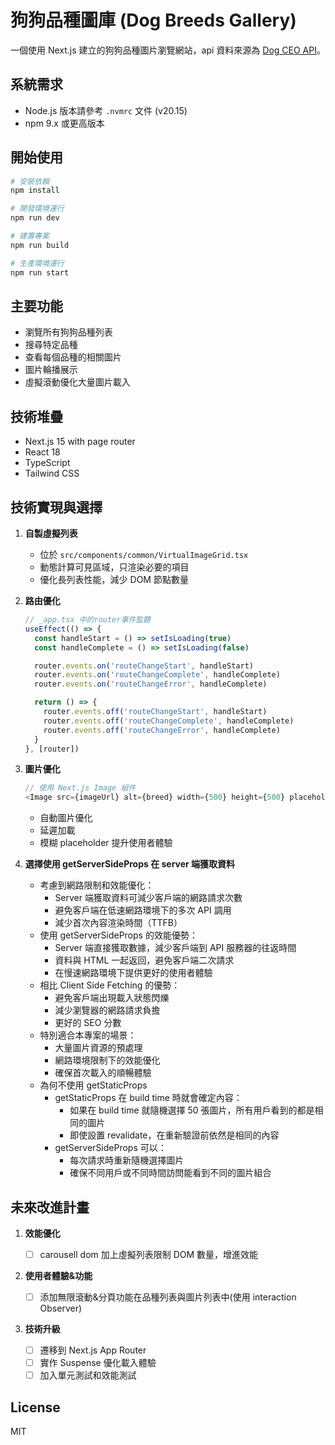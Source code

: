 # 狗狗品種圖庫 (Dog Breeds Gallery)

一個使用 Next.js 建立的狗狗品種圖片瀏覽網站，api 資料來源為 [Dog CEO API](https://dog.ceo/dog-api/)。

## 系統需求

- Node.js 版本請參考 `.nvmrc` 文件 (v20.15)
- npm 9.x 或更高版本

## 開始使用

```bash
# 安裝依賴
npm install

# 開發環境運行
npm run dev

# 建置專案
npm run build

# 生產環境運行
npm run start
```

## 主要功能

- 瀏覽所有狗狗品種列表
- 搜尋特定品種
- 查看每個品種的相關圖片
- 圖片輪播展示
- 虛擬滾動優化大量圖片載入

## 技術堆疊

- Next.js 15 with page router
- React 18
- TypeScript
- Tailwind CSS

## 技術實現與選擇

1. **自製虛擬列表**

   - 位於 `src/components/common/VirtualImageGrid.tsx`
   - 動態計算可見區域，只渲染必要的項目
   - 優化長列表性能，減少 DOM 節點數量

2. **路由優化**

   ```typescript
   // _app.tsx 中的router事件監聽
   useEffect(() => {
     const handleStart = () => setIsLoading(true)
     const handleComplete = () => setIsLoading(false)

     router.events.on('routeChangeStart', handleStart)
     router.events.on('routeChangeComplete', handleComplete)
     router.events.on('routeChangeError', handleComplete)

     return () => {
       router.events.off('routeChangeStart', handleStart)
       router.events.off('routeChangeComplete', handleComplete)
       router.events.off('routeChangeError', handleComplete)
     }
   }, [router])
   ```

3. **圖片優化**

   ```typescript
   // 使用 Next.js Image 組件
   <Image src={imageUrl} alt={breed} width={500} height={500} placeholder='blur' blurDataURL={blurDataUrl} onLoadingComplete={handleImageBlur} />
   ```

   - 自動圖片優化
   - 延遲加載
   - 模糊 placeholder 提升使用者體驗

4. **選擇使用 getServerSideProps 在 server 端獲取資料**
   - 考慮到網路限制和效能優化：
     - Server 端獲取資料可減少客戶端的網路請求次數
     - 避免客戶端在低速網路環境下的多次 API 調用
     - 減少首次內容渲染時間（TTFB）
   - 使用 getServerSideProps 的效能優勢：
     - Server 端直接獲取數據，減少客戶端到 API 服務器的往返時間
     - 資料與 HTML 一起返回，避免客戶端二次請求
     - 在慢速網路環境下提供更好的使用者體驗
   - 相比 Client Side Fetching 的優勢：
     - 避免客戶端出現載入狀態閃爍
     - 減少瀏覽器的網路請求負擔
     - 更好的 SEO 分數
   - 特別適合本專案的場景：
     - 大量圖片資源的預處理
     - 網路環境限制下的效能優化
     - 確保首次載入的順暢體驗
   - 為何不使用 getStaticProps
     - getStaticProps 在 build time 時就會確定內容：
       - 如果在 build time 就隨機選擇 50 張圖片，所有用戶看到的都是相同的圖片
       - 即使設置 revalidate，在重新驗證前依然是相同的內容
     - getServerSideProps 可以：
       - 每次請求時重新隨機選擇圖片
       - 確保不同用戶或不同時間訪問能看到不同的圖片組合

## 未來改進計畫

1. **效能優化**

   - [ ] carousell dom 加上虛擬列表限制 DOM 數量，增進效能

2. **使用者體驗&功能**

   - [ ] 添加無限滾動&分頁功能在品種列表與圖片列表中(使用 interaction Observer)

3. **技術升級**
   - [ ] 遷移到 Next.js App Router
   - [ ] 實作 Suspense 優化載入體驗
   - [ ] 加入單元測試和效能測試

## License

MIT
